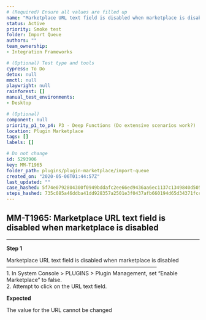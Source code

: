 ```yaml
---
# (Required) Ensure all values are filled up
name: "Marketplace URL text field is disabled when marketplace is disabled"
status: Active
priority: Smoke test
folder: Import Queue
authors: ""
team_ownership: 
- Integration Frameworks

# (Optional) Test type and tools
cypress: To Do
detox: null
mmctl: null
playwright: null
rainforest: []
manual_test_environments: 
- Desktop

# (Optional)
component: null
priority_p1_to_p4: P3 - Deep Functions (Do extensive scenarios work?)
location: Plugin Marketplace
tags: []
labels: []

# Do not change
id: 5293906
key: MM-T1965
folder_path: plugins/plugin-marketplace/import-queue
created_on: "2020-05-06T01:44:57Z"
last_updated: ""
case_hashed: 5f74e0792804300f0949bddafc2ee66ed9436aa6ec1137c1349840d505313c178de7bad05f71b385e588e4631e8a4553
steps_hashed: 735c085a46ddba41dd928357a2501e3f0437afb660194d65d34371fcc5aeec2c1f1cfa02d2788db28141a72200242f4b
---
```


## MM-T1965: Marketplace URL text field is disabled when marketplace is disabled

---

**Step 1**

Marketplace URL text field is disabled when marketplace is disabled\
————————————————————————————\
1\. In System Console > PLUGINS > Plugin Management, set “Enable Marketplace” to false.\
2\. Attempt to click on the URL text field.

**Expected**

The value for the URL cannot be changed
